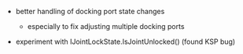 * better handling of docking port state changes
	* especially to fix adjusting multiple docking ports

* experiment with IJointLockState.IsJointUnlocked()
  (found KSP bug)

